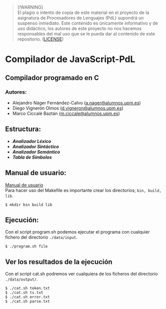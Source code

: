 >[!WARNING]\
>El plagio o intento de copia de este material en el proyecto de la asignatura de Procesadores de Lenguajes (PdL) supondrá un suspenso inmediato. Este contenido es únicamente informativo y de uso didáctico, los autores de este proyecto no nos hacemos responsables del mal uso que se le pueda dar al contenido de este repositorio. ([LICENSE](/LICENSE))

# Compilador de JavaScript-PdL

## Compilador programado en C

### Autores:
- Alejandro Náger Fernández-Calvo (a.nager@alumnos.upm.es)
- Diego Vignerón Olmos (d.vigneron@alumnos.upm.es)
- Marco Ciccalè Baztán (m.ciccale@alumnos.upm.es)

## Estructura:
- ***Analizador Léxico***
- ***Analizador Sintáctico***
- ***Analizador Semántico***
- ***Tabla de Símbolos***

## Manual de usuario:
[Manual de usuario](/docs/TS2006%20-%20Manual%20de%20usuario.pdf)  
Para hacer uso del Makefile es importante crear los directorios; `bin, build, lib`.
```
$ mkdir bin build lib
```

## Ejecución:
Con el script program.sh podemos ejecutar el programa con cualquier fichero del directorio `./data/input`.
```
$ ./program.sh file
```
## Ver los resultados de la ejecución
Con el script cat.sh podremos ver cualquiera de los ficheros del directorio `./data/output/`.
```
$ ./cat.sh token.txt
$ ./cat.sh ts.txt
$ ./cat.sh error.txt
$ ./cat.sh parse.txt
```
